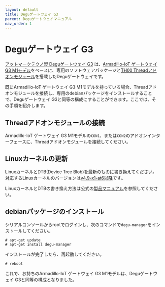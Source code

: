 ```yaml
---
layout: default
title: Deguゲートウェイ G3
parent: Deguゲートウェイマニュアル
nav_order: 1
---
```


# Deguゲートウェイ G3

[アットマークテクノ製 Deguゲートウェイ G3](https://armadillo.atmark-techno.com/armadillo-iot-g3/AGX3142-D10Z) は、[Armadillo-IoT ゲートウェイ G3 M1モデル](https://armadillo.atmark-techno.com/armadillo-iot-g3)をベースに、専用のソフトウェアパッケージと[TH00 Threadアドオンモジュール](https://armadillo.atmark-techno.com/option-products/OP-AGA-TH00-00)を搭載したDeguゲートウェイです。

既にArmadillo-IoT ゲートウェイ G3 M1モデルを持っている場合、Threadアドオンモジュールを接続し、専用のdebianパッケージをインストールすることで、Deguゲートウェイ G3と同等の構成にすることができます。ここでは、その手順を紹介します。

## Threadアドオンモジュールの接続

Armadillo-IoT ゲートウェイ G3 M1モデルの`CON1`、または`CON2`のアドオンインターフェースに、Threadアドオンモジュールを接続してください。

## Linuxカーネルの更新

LinuxカーネルとDTB(Device Tree Blob)を最新のものに書き換えてください。対応するLinuxカーネルのバージョンは[v4.9-x1-at6以降](https://armadillo.atmark-techno.com/news/20190327/software-update-aiotg3)です。

LinuxカーネルとDTBの書き換え方法は公式の[製品マニュアル](https://manual.atmark-techno.com/armadillo-iot-g3/armadillo-iotg-g3_product_manual_ja-2.1.0/ch11.html#sct.update_image_simply.linux)を参照してください。

## debianパッケージのインストール

シリアルコンソールからrootでログインし、次のコマンドで`degu-manager`をインストールしてください。

```
# apt-get update
# apt-get install degu-manager
```

インストールが完了したら、再起動してください。

```
# reboot
```

これで、お持ちのArmadillo-IoT ゲートウェイ G3 M1モデルは、Deguゲートウェイ G3と同等の構成となりました。